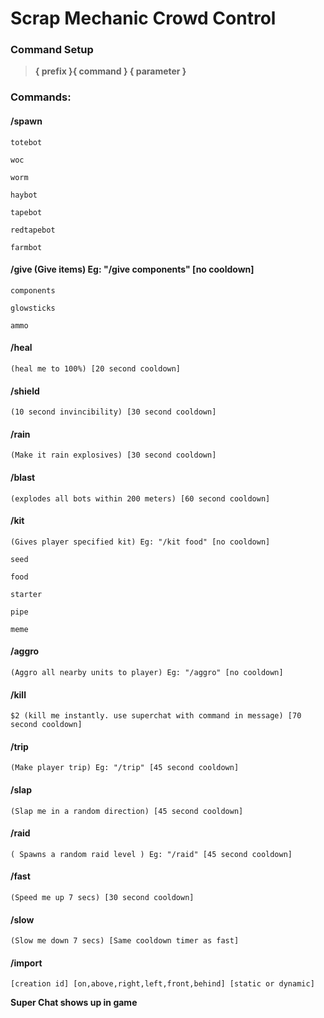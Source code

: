 # Scrap Mechanic Crowd Control

### Command Setup
> **{ prefix }{ command }  { parameter }**

### Commands:
        
#### /spawn

    totebot 
            
    woc 
            
    worm 
            
    haybot
            
    tapebot 
            
    redtapebot 
            
    farmbot
            
#### /give (Give items) Eg: "/give components" [no cooldown]

    components
    
    glowsticks
    
    ammo
    
#### /heal

    (heal me to 100%) [20 second cooldown]

#### /shield

    (10 second invincibility) [30 second cooldown]

#### /rain

    (Make it rain explosives) [30 second cooldown]

#### /blast

    (explodes all bots within 200 meters) [60 second cooldown]

#### /kit

    (Gives player specified kit) Eg: "/kit food" [no cooldown]

    seed
            
    food
            
    starter
            
    pipe
            
    meme
            
#### /aggro

    (Aggro all nearby units to player) Eg: "/aggro" [no cooldown]

#### /kill

    $2 (kill me instantly. use superchat with command in message) [70 second cooldown]

#### /trip

    (Make player trip) Eg: "/trip" [45 second cooldown]

#### /slap
    
    (Slap me in a random direction) [45 second cooldown]

#### /raid

    ( Spawns a random raid level ) Eg: "/raid" [45 second cooldown]

#### /fast
    
    (Speed me up 7 secs) [30 second cooldown]

#### /slow

    (Slow me down 7 secs) [Same cooldown timer as fast]

#### /import

    [creation id] [on,above,right,left,front,behind] [static or dynamic]

**Super Chat shows up in game**

